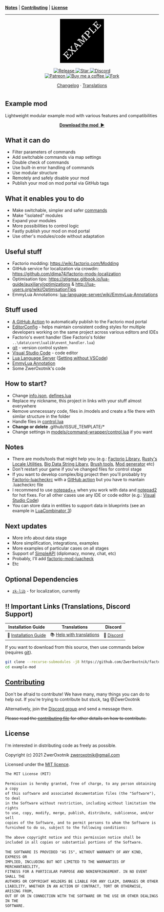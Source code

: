 **[Notes](#notes)** |
**[Contributing](#contributing)** |
**[License](#license)**

---

<p align="center">
  <img
    width="144"
    src="thumbnail.png"
    alt="Example mod"
  />
</p>

<p align="center">
  <a href="https://github.com/ZwerOxotnik/example-mod/tags">
    <img src="https://img.shields.io/github/tag/ZwerOxotnik/factorio-example-mod.svg?label=Release&color=FF5500" alt="Release">
  </a>
  <a href="https://github.com/ZwerOxotnik/example-mod/stargazers">
    <img src="https://img.shields.io/github/stars/ZwerOxotnik/factorio-example-mod.svg?label=Stars&color=F08125" alt="Star">
  </a>
  <a href="https://discordapp.com/invite/YyJVUCa">
    <img src="https://discordapp.com/api/guilds/480103519769067542/widget.png?style=shield" alt="Discord">
  <br/>
  <a href="https://www.patreon.com/ZwerOxotnik">
    <img src="https://ionicabizau.github.io/badges/patreon.svg" alt="Patreon">
  <a href="https://ko-fi.com/zweroxotnik">
    <img src="https://www.buymeacoffee.com/assets/img/guidelines/download-assets-sm-2.svg" height="20" alt="Buy me a coffee">
  <a href="http://github.com/ZwerOxotnik/example-mod/fork">
    <img src="https://img.shields.io/github/forks/ZwerOxotnik/factorio-example-mod.svg?label=Forks&color=7889DD" alt="Fork">
  </a>
</p>

<p align="center">
  <a href="changelog.txt">Changelog</a>
  ·
  <a href="https://crowdin.com/project/factorio-mods-localization">Translations</a>
</p>

<h1></h1>

<!-- Put your "fancy" image/video here -->
<!-- <img
  src=""
  align="right"
/> -->

Example mod
-----------------------

Lightweight modular example mod with various features and compatibilities

<p align="center">
  <a href="https://mods.factorio.com/mod/example-mod/downloads"><strong>Download the mod&nbsp;&nbsp;▶</strong></a>
</p>

What it can do
--------------

* Filter parameters of commands
* Add switchable commands via map settings
* Double check of commands
* Use built-in error handling of commands
* Use modular structure
* Remotely and safely disable your mod
* Publish your mod on mod portal via GitHub tags

What it enables you to do
-------------------------

* Make switchable, simpler and safer [commands](models/command-wrapper/README.md)
* Make "isolated" modules
* Expand your modules
* More possibilities to control logic
* Fastly publish your mod on mod portal
* Use other's modules/code without adaptation

Useful stuff
------------

* Factorio modding: https://wiki.factorio.com/Modding
* GitHub service for localization via crowdin: https://github.com/dima74/factorio-mods-localization
* Optimisation tips: https://stigmax.gitbook.io/lua-guide/auxiliary/optimizations & http://lua-users.org/wiki/OptimisationTips
* EmmyLua Annotations: [lua-language-server/wiki/EmmyLua-Annotations](https://github.com/sumneko/lua-language-server/wiki/EmmyLua-Annotations)

Stuff used
----------

* [A GitHub Action](https://github.com/shanemadden/factorio-mod-portal-publish) to automatically publish to the Factorio mod portal
* [EditorConfig](https://editorconfig.org/) - helps maintain consistent coding styles for multiple developers working on the same project across various editors and IDEs
* Factorio's event handler (See Factorio's folder `..\data\core\lualib\event_handler.lua`)
* [git](https://git-scm.com/downloads) - version control system
* [Visual Studio Code](https://code.visualstudio.com/) - code editor
* [Lua Language Server](https://github.com/sumneko/lua-language-server) ([Setting without VSCode](https://github.com/sumneko/lua-language-server/wiki/Setting-without-VSCode))
* [EmmyLua Annotation](https://github.com/sumneko/lua-language-server/wiki/EmmyLua-Annotations)
* Some ZwerOxotnik's code

How to start?
------------

* Change [info.json](info.json), [defines.lua](defines.lua)
* Replace my nickname, this project in links with your stuff almost everywhere
* Remove unnecessary code, files in /models and create a file there with similar structure in the folder
* Handle files in [control.lua](control.lua)
* **Change or delete** .github/ISSUE_TEMPLATE/*
* Change settings in [models/command-wrapper/control.lua](models/command-wrapper/control.lua) if you want

Notes
-----

* There are mods/tools that might help you (e.g.: [Factorio Library](https://mods.factorio.com/mod/flib), [Rusty's Locale Utilities](https://mods.factorio.com/mod/rusty-locale), [Big Data String Libary](https://mods.factorio.com/mod/big-data-string), [Brush tools](https://mods.factorio.com/mod/brush-tools), [Mod generator](https://github.com/ZwerOxotnik/Mod-generator) etc)
* Don't restart your game if you've changed files for control stage
* If you want to develop complex/big project then you'll probably try [Factorio-luacheckrc](https://github.com/Nexela/Factorio-luacheckrc) with a [GitHub action](https://github.com/Roang-zero1/factorio-mod-luacheck) but you have to mantain .luacheckrc file
* I recommend to use [notepad++](https://notepad-plus-plus.org) when you work with data and [notepad2](https://github.com/zufuliu/notepad2) for hot fixes. For all other cases use any IDE or code editor (e.g.: [Visual Studio Code](https://code.visualstudio.com/))
* You can store data in entities to support data in blueprints (see an example in [LuaCombinator 3](https://mods.factorio.com/mod/LuaCombinator3))

Next updates
------------

* More info about data stage
* More simplification, integrations, examples
* More examples of particular cases on all stages
* Support of [SimpleAPI](https://mods.factorio.com/mod/diplomacy/discussion/60c1eb9177457f7dd7943e14) (diplomacy, money, chat, etc)
* Probably, I'll add [factorio-mod-luacheck](https://github.com/Roang-zero1/factorio-mod-luacheck)
* Etc

Optional Dependencies
---------------------

* <a href="github.com/ZwerOxotnik/zk-lib" target="_blank"><code>zk-lib</code></a> - for localization, currently

‼️ Important Links (Translations, Discord Support)
---------------------------------------------------------------

| Installation Guide | Translations | Discord |
| ------------------ | ------------ | ------- |
| 📖 [Installation Guide](https://wiki.factorio.com/index.php?title=Installing_Mods) | 📚 [Help with translations](https://crowdin.com/project/factorio-mods-localization) | 🦜 [Discord](https://discord.gg/zYTM3rZM4T) |

If you want to download from this source, then use commands below (requires [git](https://git-scm.com/downloads)).

```bash
git clone --recurse-submodules -j8 https://github.com/ZwerOxotnik/factorio-example-mod
cd example-mod
```

[Contributing](/CONTRIBUTING.md)
--------------------------------

Don't be afraid to contribute! We have many, many things you can do to help out. If you're trying to contribute but stuck, tag @ZwerOxotnik

Alternatively, join the [Discord group](https://discordapp.com/invite/YyJVUCa) and send a message there.

~~Please read the [contributing file](/CONTRIBUTING.md) for other details on how to contribute.~~

License
-------

I'm interested in distributing code as freely as possible.

Copyright (c) 2021 ZwerOxotnik <zweroxotnik@gmail.com>

Licensed under the [MIT licence](https://tldrlegal.com/license/mit-license).

```
The MIT License (MIT)

Permission is hereby granted, free of charge, to any person obtaining a copy
of this software and associated documentation files (the "Software"), to deal
in the Software without restriction, including without limitation the rights
to use, copy, modify, merge, publish, distribute, sublicense, and/or sell
copies of the Software, and to permit persons to whom the Software is
furnished to do so, subject to the following conditions:

The above copyright notice and this permission notice shall be included in all copies or substantial portions of the Software.

THE SOFTWARE IS PROVIDED "AS IS", WITHOUT WARRANTY OF ANY KIND, EXPRESS OR
IMPLIED, INCLUDING BUT NOT LIMITED TO THE WARRANTIES OF MERCHANTABILITY,
FITNESS FOR A PARTICULAR PURPOSE AND NONINFRINGEMENT. IN NO EVENT SHALL THE
AUTHORS OR COPYRIGHT HOLDERS BE LIABLE FOR ANY CLAIM, DAMAGES OR OTHER
LIABILITY, WHETHER IN AN ACTION OF CONTRACT, TORT OR OTHERWISE, ARISING FROM,
OUT OF OR IN CONNECTION WITH THE SOFTWARE OR THE USE OR OTHER DEALINGS IN THE
SOFTWARE.
```

